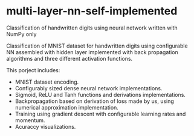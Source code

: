 # multi-layer-nn-self-implemented
Classification of handwritten digits using neural network written with NumPy only

Classification of MNIST dataset for handwritten digits using configurable NN assembled with hidden layer implemented with back propagation algorithms and three different activation functions.

This porject includes:
* MNIST dataset encoding.
* Configurably sized dense neural network implementations.
* Sigmoid, ReLU and Tanh functions and derivations implementations.
* Backpropagation based on derivation of loss made by us, using numerical approximation implementation.
* Training using gradient descent with configurable learning rates and momentum.
* Acuraccy visualizations.
